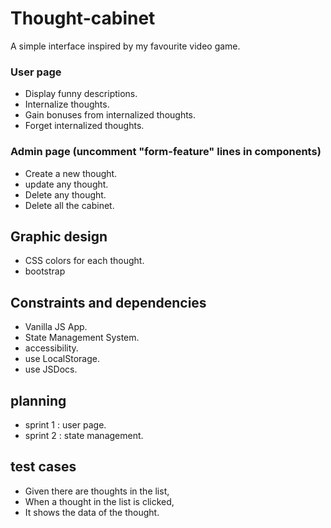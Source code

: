 
# Thought-cabinet
A simple interface inspired by my favourite video game.

### User page
  - Display funny descriptions.
  - Internalize thoughts.
  - Gain bonuses from internalized thoughts.
  - Forget internalized thoughts.

### Admin page (uncomment "form-feature" lines in components)
  - Create a new thought.
  - update any thought.
  - Delete any thought.
  - Delete all the cabinet.

## Graphic design
  - CSS colors for each thought.
  - bootstrap

## Constraints and dependencies
  - Vanilla JS App.
  - State Management System.
  - accessibility.
  - use LocalStorage.
  - use JSDocs.

## planning
  - sprint 1 : user page.
  - sprint 2 : state management.

## test cases 
  - Given there are thoughts in the list,
  - When a thought in the list is clicked,
  - It shows the data of the thought.
